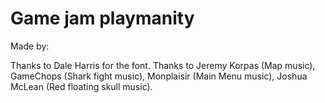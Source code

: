 # Game jam playmanity



Made by:



Thanks to Dale Harris for the font.
Thanks to Jeremy Korpas (Map music), GameChops (Shark fight music), Monplaisir (Main Menu music), Joshua McLean (Red floating skull music).